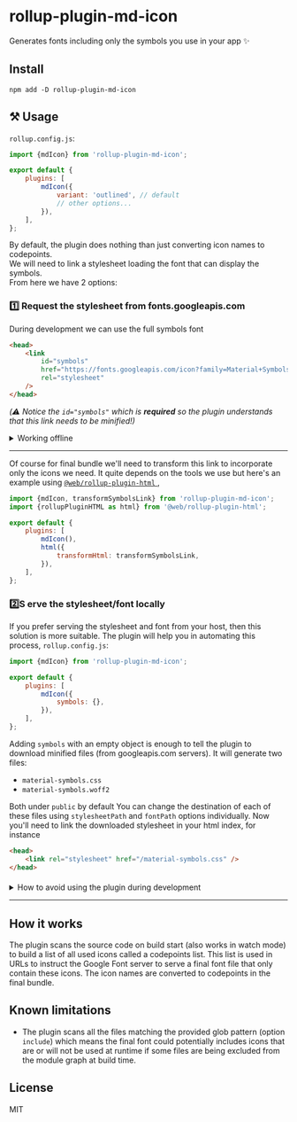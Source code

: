 # rollup-plugin-md-icon

Generates fonts including only the symbols you use in your app ✨

## Install

`npm add -D rollup-plugin-md-icon`

## ⚒️ Usage

`rollup.config.js`:

```js
import {mdIcon} from 'rollup-plugin-md-icon';

export default {
	plugins: [
		mdIcon({
			variant: 'outlined', // default
			// other options...
		}),
	],
};
```

By default, the plugin does nothing than just converting icon names to codepoints.  
We will need to link a stylesheet loading the font that can display the symbols.  
From here we have 2 options:

### 1️⃣ Request the stylesheet from fonts.googleapis.com

During development we can use the full symbols font

```html
<head>
	<link
		id="symbols"
		href="https://fonts.googleapis.com/icon?family=Material+Symbols+Outlined"
		rel="stylesheet"
	/>
</head>
```

_(⚠️ Notice the `id="symbols"` which is **required** so the plugin understands that this link needs to be minified!)_

<details>
  <summary>Working offline</summary>

If requesting a resource over the network is not possible, `rollup-plugin-md-icon` provides an offline stylesheet you can use instead:

- Create a symbolic link inside your static directory:

```
cd www
ln -s ../node_modules/rollup-plugin-md-icon/all-symbols .
```

- Update your `index.html`:

```html
<head>
	<link
		id="symbols"
		href="./all-symbols/material-symbols.css"
		rel="stylesheet"
	/>
</head>
```

</details>

---

Of course for final bundle we'll need to transform this link to incorporate only the icons we need. It quite depends on the tools we use but here's an example using [ `@web/rollup-plugin-html` ](https://modern-web.dev/docs/building/rollup-plugin-html/),

```js
import {mdIcon, transformSymbolsLink} from 'rollup-plugin-md-icon';
import {rollupPluginHTML as html} from '@web/rollup-plugin-html';

export default {
	plugins: [
		mdIcon(),
		html({
			transformHtml: transformSymbolsLink,
		}),
	],
};
```

### 2️⃣S erve the stylesheet/font locally

If you prefer serving the stylesheet and font from your host, then this solution is more suitable. The plugin will help you in automating this process,
`rollup.config.js`:

```js
import {mdIcon} from 'rollup-plugin-md-icon';

export default {
	plugins: [
		mdIcon({
			symbols: {},
		}),
	],
};
```

Adding `symbols` with an empty object is enough to tell the plugin to download minified files (from googleapis.com servers). It will generate two files:

- `material-symbols.css`
- `material-symbols.woff2`

Both under `public` by default
You can change the destination of each of these files using `stylesheetPath` and `fontPath` options individually.
Now you'll need to link the downloaded stylesheet in your html index, for instance

```html
<head>
	<link rel="stylesheet" href="/material-symbols.css" />
</head>
```

####

<details>
  <summary>How to avoid using the plugin during development</summary>

Files are cached under `.mdicon` to reduce requests between local ↔️ fonts.googleapis.com, but still your computer will send a request every time the cache changes (add or remove icons). In watch mode it can happen a lot.  
If you prefer downloading files only at build time then make these changes:
`index.html`:

```html
<head>
	<link
		id="symbols"
		href="https://fonts.googleapis.com/icon?family=Material+Symbols+Outlined"
		rel="stylesheet"
	/>
</head>
```

_(⚠️ Notice the `id="symbols"` which is **required** so the plugin understands that this link needs to be minified later!)_

`rollup.config.js`:

```js
import {mdIcon, transformSymbolsLink} from 'rollup-plugin-md-icon';
// This serves as an example (you can use what you like)
import {rollupPluginHTML as html} from '@web/rollup-plugin-html';

const DEV = process.env.NODE_ENV == 'DEV';

export default {
	input: 'index.html',
	plugins: [
		DEV
			? [mdIcon(), html()]
			: [
					mdIcon({symbols: {}}),
					html({
						transformHtml: (html) => {
							return replaceSymbolsLink(
								html,
								'<link rel="stylesheet" href="/material-symbols.css">',
							);
						},
					}),
				],
	],
};
```

</details>

---

## How it works

The plugin scans the source code on build start (also works in watch mode) to build a list of all used icons called a codepoints list. This list is used in URLs to instruct the Google Font server to serve a final font file that only contain these icons. The icon names are converted to codepoints in the final bundle.

## Known limitations

- The plugin scans all the files matching the provided glob pattern (option `include`) which means the final font could potentially includes icons that are or will not be used at runtime if some files are being excluded from the module graph at build time.

## License

MIT
